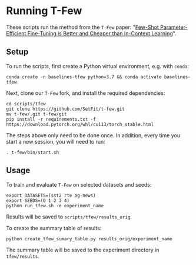 # Running T-Few

These scripts run the method from the `T-Few` paper: "[Few-Shot Parameter-Efficient Fine-Tuning is Better and Cheaper than In-Context Learning](https://arxiv.org/abs/2205.05638)".

## Setup

To run the scripts, first create a Python virtual environment, e.g. with `conda`:

```
conda create -n baselines-tfew python=3.7 && conda activate baselines-tfew
```

Next, clone our `T-Few` fork, and install the required dependencies:

```
cd scripts/tfew
git clone https://github.com/SetFit/t-few.git
mv t-few/.git t-few/git
pip install -r requirements.txt -f https://download.pytorch.org/whl/cu113/torch_stable.html
```
The steps above only need to be done once. In addition, every time you start a new session, you will need to run:
```
. t-few/bin/start.sh
```

## Usage

To train and evaluate `T-Few` on selected datasets and seeds:
```
export DATASETS=(sst2 rte ag-news)
export SEEDS=(0 1 2 3 4)
python run_tfew.sh -e experiment_name
```

Results will be saved to `scripts/tfew/results_orig`. 

To create the summary table of results:
```
python create_tfew_sumary_table.py results_orig/experiment_name
```

The summary table will be saved to the experiment directory in `tfew/results`.
